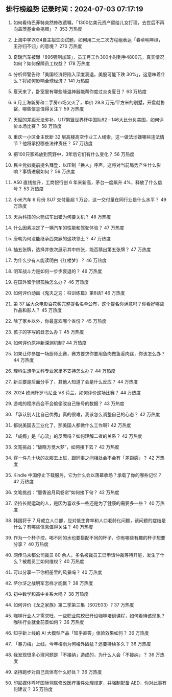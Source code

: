 
## 排行榜趋势 记录时间：2024-07-03 07:17:19
  
  1. 如何看待巴菲特突然修改遗嘱，「1300亿美元资产留给儿女打理，去世后不再向盖茨基金会捐赠」？ 353 万热度
    
  2. 上海中学2024自主招生面试题，如何用二元二次方程组表达「春草明年绿，王孙归不归」的意境？ 270 万热度
    
  3. 奇瑞汽车被曝「896强制加班」，员工月工作300小时到手4800元，真实情况如何？如何保障员工权益？ 178 万热度
    
  4. 分析师警告称「美国经济将陷入深度衰退，美股可能下跌 30%」，这意味着什么？将如何影响全球经济？ 141 万热度
    
  5. 夏天来了，卧室里有哪些降温神器能帮你度过炎炎夏日？ 63 万热度
    
  6. 6 月上海新房和二手房市场又火了，单价 29.8 万元/平方米的别墅，开盘就售罄，哪些信息值得关注？ 59 万热度
    
  7. 天赋的差距无法弥补，U17男篮世界杯中国队62－146大比分负美国，如何评价本场比赛？ 58 万热度
    
  8. 重庆一小区业主砍断 32 层高楼高空作业工人绳索，这一做法涉嫌哪些违法情节？他将承担哪些法律责任？ 57 万热度
    
  9. 把100只家鸡放到荒野中，3年后它们有什么变化？ 56 万热度
    
  10. 民主党拟提前提名拜登，以压制「换人」呼声，这将对当前局势产生什么影响？事情进展如何？ 56 万热度
    
  11. A50 直线拉升，工商银行创 6 年来新高，茅台一度飙升 4%，释放了什么信号？ 53 万热度
    
  12. 小米汽车 6 月份 SU7 交付量超 1 万台，这一交付量在同行业是什么水平？ 49 万热度
    
  13. 天兵科技的火箭试车出错为何要关机？ 48 万热度
    
  14. 什么因素决定了一辆汽车的性能和驾驶体验？ 47 万热度
    
  15. 唐朝为何没能继承西突厥的这块领土？ 47 万热度
    
  16. 抽五张牌，选择并依次展示其中四张，能否猜出第五张牌？ 47 万热度
    
  17. 为什么少有人能读明白《红楼梦》？ 46 万热度
    
  18. 明军战斗力是如何一步步衰退的？ 46 万热度
    
  19. 在国外留学很孤独怎么办？ 46 万热度
    
  20. 如何评价动画《鬼灭之刃：柱训练篇》第8话? 46 万热度
    
  21. 第 37 届大众电影百花奖完整提名名单公布，这个提名你满意吗？你看好哪些作品和影人？ 45 万热度
    
  22. 除了家乡以外，你最喜欢哪个省份？ 45 万热度
    
  23. 孩子的字写的丑怎么办？ 45 万热度
    
  24. 如何评价原神新深渊机制? 44 万热度
    
  25. 如果让你参加一场厨师比赛，赛方要求你要用鱼肉做鱼香肉丝，你该怎么办？ 44 万热度
    
  26. 理科生想学文科专业家里不支持怎么办？ 44 万热度
    
  27. 新兰要是后面分手了，其他人知道了会是什么反应？ 44 万热度
    
  28. 2024 欧洲杯罗马尼亚 VS 荷兰，如何评价这场比赛？ 44 万热度
    
  29. 游戏的程序员会不会偷偷改自己账号的数据？ 43 万热度
    
  30. 「承认别人比自己优秀」真的很难，我该怎么调整自己的心态？ 42 万热度
    
  31. 都说美国去工业化了，那美国人都做什么工作啊? 42 万热度
    
  32. 「成瘾」是「心流」的反面吗？如何理解二者的关系？ 42 万热度
    
  33. 文笔挑战：“破晓方觉大梦”，如何接下去？ 42 万热度
    
  34. 穿一件几十块的衣服去上班，跟同事之间相处会不会有「差距感」？ 42 万热度
    
  35. Kindle 中国停止下载服务，它为什么会以落幕收场？承载了你的哪些记忆？ 42 万热度
    
  36. 文笔挑战：“墨香追月风卷帘”如何接下句？ 42 万热度
    
  37. 坚持长期运动的人，是因为喜欢多一些还是为了健康的需要多一些？ 40 万热度
    
  38. 韩国将于 7 月成立人口部，应对低生育率和人口老龄化问题，该问题的症结是什么？有哪些信息值得关注？ 40 万热度
    
  39. 作为一个杯子控，喝不同的水也要搭配不同的杯子，你有哪些有趣的杯子想要分享？ 40 万热度
    
  40. 网传马未都公司裁员 80 余人，多名被裁员工已申请仲裁等待开庭，发生了什么？被裁员工如何维权？ 40 万热度
    
  41. 可以分享一下你相册里的风景吗？ 40 万热度
    
  42. 萨尔浒之战明军怎样才能赢？ 38 万热度
    
  43. 初中数学和高中关系大吗？ 38 万热度
    
  44. 如何评价《龙之家族》第二季第三集（S02E03）? 37 万热度
    
  45. 咖啡行业人才需求旺，一些职业院校已开设咖啡培训课程，如何看待该现象？咖啡行业就业前景如何？ 36 万热度
    
  46. 知乎新上线的 AI 大模型产品「知乎直答」体验效果如何？ 36 万热度
    
  47. 「暴力梅」上线，今年梅雨为何格外凶猛？还要持续多久？ 36 万热度
    
  48. 我发现很多心理问题是「不接纳」造成的，为什么人会「不接纳」？ 36 万热度
    
  49. 坚持跑步对自己具体有什么好处？ 36 万热度
    
  50. 印尼媒体呼吁国际羽联修改医疗事件处理规定，并强制配备 AED，你对此事有何建议？ 35 万热度
    